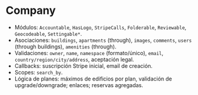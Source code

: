 # Company

- Módulos: `Accountable`, `HasLogo`, `StripeCalls`, `Folderable`, `Reviewable`, `Geocodeable`, `Settingable*`.
- Asociaciones: `buildings`, `apartments` (through), `images`, `comments`, `users` (through buildings), `amenities` (through).
- Validaciones: `owner`, `name`, `namespace` (formato/único), `email`, `country/region/city/address`, aceptación legal.
- Callbacks: suscripción Stripe inicial, email de creación.
- Scopes: `search_by`.
- Lógica de planes: máximos de edificios por plan, validación de upgrade/downgrade; enlaces; reservas agregadas.
